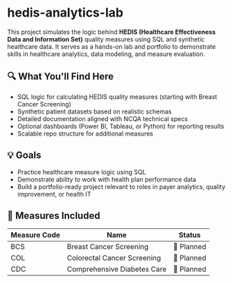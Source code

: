 # hedis-analytics-lab
This project simulates the logic behind **HEDIS (Healthcare Effectiveness Data and Information Set)** quality measures using SQL and synthetic healthcare data. It serves as a hands-on lab and portfolio to demonstrate skills in healthcare analytics, data modeling, and measure evaluation.

## 🔍 What You'll Find Here

- SQL logic for calculating HEDIS quality measures (starting with Breast Cancer Screening)
- Synthetic patient datasets based on realistic schemas
- Detailed documentation aligned with NCQA technical specs
- Optional dashboards (Power BI, Tableau, or Python) for reporting results
- Scalable repo structure for additional measures

## 💡 Goals

- Practice healthcare measure logic using SQL
- Demonstrate ability to work with health plan performance data
- Build a portfolio-ready project relevant to roles in payer analytics, quality improvement, or health IT

## 🧪 Measures Included

| Measure Code | Name                          | Status     |
|--------------|-------------------------------|------------|
| BCS          | Breast Cancer Screening        | 🚧 Planned  |
| COL          | Colorectal Cancer Screening    | 🚧 Planned  |
| CDC          | Comprehensive Diabetes Care    | 🚧 Planned  |

